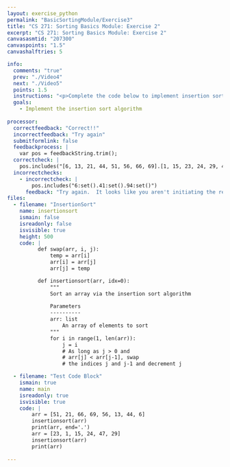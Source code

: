 ```yaml
---
layout: exercise_python
permalink: "BasicSortingModule/Exercise3"
title: "CS 271: Sorting Basics Module: Exercise 2"
excerpt: "CS 271: Sorting Basics Module: Exercise 2"
canvasasmtid: "207300"
canvaspoints: "1.5"
canvashalftries: 5

info:
  comments: "true"
  prev: "./Video4"
  next: "./Video5"
  points: 1.5
  instructions: "<p>Complete the code below to implement insertion sort in python.</p>"
  goals:
    - Implement the insertion sort algorithm
    
processor:  
  correctfeedback: "Correct!!" 
  incorrectfeedback: "Try again"
  submitformlink: false
  feedbackprocess: | 
    var pos = feedbackString.trim();
  correctcheck: |
    pos.includes("[6, 13, 21, 44, 51, 56, 66, 69].[1, 15, 23, 24, 29, 47]")
  incorrectchecks:
    - incorrectcheck: |
        pos.includes("6:set().41:set().94:set()")
      feedback: "Try again.  It looks like you aren't initiating the recursive calls"
files:
  - filename: "InsertionSort"
    name: insertionsort
    ismain: false
    isreadonly: false
    isvisible: true
    height: 500
    code: | 
          def swap(arr, i, j):
              temp = arr[i]
              arr[i] = arr[j]
              arr[j] = temp

          def insertionsort(arr, idx=0):
              """
              Sort an array via the insertion sort algorithm
              
              Parameters
              ----------
              arr: list
                  An array of elements to sort
              """
              for i in range(1, len(arr)):
                  j = i
                  # As long as j > 0 and 
                  # arr[j] < arr[j-1], swap 
                  # the indices j and j-1 and decrement j

  - filename: "Test Code Block"
    ismain: true
    name: main
    isreadonly: true
    isvisible: true
    code: |
        arr = [51, 21, 66, 69, 56, 13, 44, 6]
        insertionsort(arr)
        print(arr, end='.')
        arr = [23, 1, 15, 24, 47, 29]
        insertionsort(arr)
        print(arr)
        
---
```

